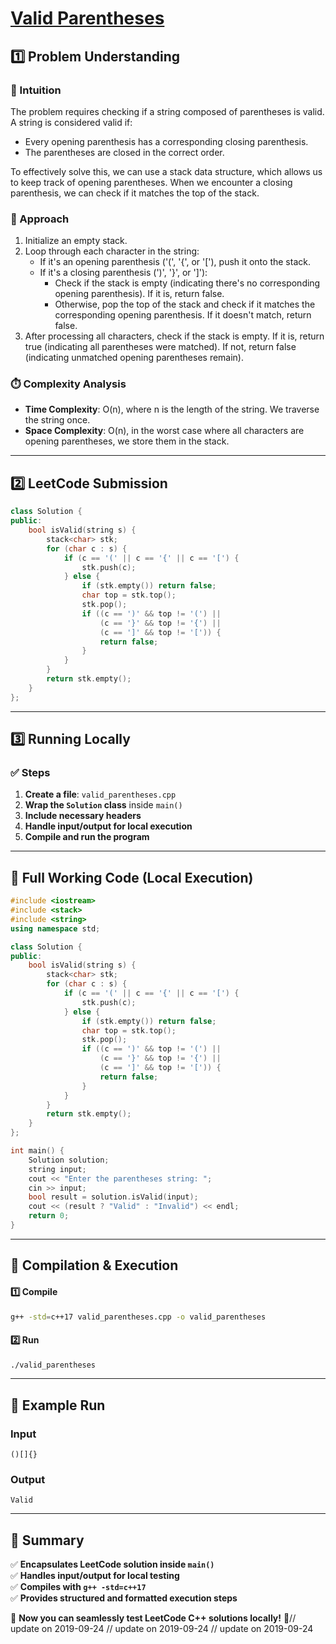# **[Valid Parentheses](https://leetcode.com/problems/valid-parentheses/description/)**  

## **1️⃣ Problem Understanding**  
### **📌 Intuition**  
The problem requires checking if a string composed of parentheses is valid. A string is considered valid if:
- Every opening parenthesis has a corresponding closing parenthesis.
- The parentheses are closed in the correct order.

To effectively solve this, we can use a stack data structure, which allows us to keep track of opening parentheses. When we encounter a closing parenthesis, we can check if it matches the top of the stack.

### **🚀 Approach**  
1. Initialize an empty stack.
2. Loop through each character in the string:
   - If it's an opening parenthesis ('(', '{', or '['), push it onto the stack.
   - If it's a closing parenthesis (')', '}', or ']'):
     - Check if the stack is empty (indicating there's no corresponding opening parenthesis). If it is, return false.
     - Otherwise, pop the top of the stack and check if it matches the corresponding opening parenthesis. If it doesn't match, return false.
3. After processing all characters, check if the stack is empty. If it is, return true (indicating all parentheses were matched). If not, return false (indicating unmatched opening parentheses remain).

### **⏱️ Complexity Analysis**  
- **Time Complexity**: O(n), where n is the length of the string. We traverse the string once.
- **Space Complexity**: O(n), in the worst case where all characters are opening parentheses, we store them in the stack.

---  

## **2️⃣ LeetCode Submission**  
```cpp
class Solution {
public:
    bool isValid(string s) {
        stack<char> stk;
        for (char c : s) {
            if (c == '(' || c == '{' || c == '[') {
                stk.push(c);
            } else {
                if (stk.empty()) return false;
                char top = stk.top();
                stk.pop();
                if ((c == ')' && top != '(') ||
                    (c == '}' && top != '{') ||
                    (c == ']' && top != '[')) {
                    return false;
                }
            }
        }
        return stk.empty();
    }
};
```  

---  

## **3️⃣ Running Locally**  
### **✅ Steps**  
1. **Create a file**: `valid_parentheses.cpp`  
2. **Wrap the `Solution` class** inside `main()`  
3. **Include necessary headers**  
4. **Handle input/output for local execution**  
5. **Compile and run the program**  

---  

## **📝 Full Working Code (Local Execution)**  
```cpp
#include <iostream>
#include <stack>
#include <string>
using namespace std;

class Solution {
public:
    bool isValid(string s) {
        stack<char> stk;
        for (char c : s) {
            if (c == '(' || c == '{' || c == '[') {
                stk.push(c);
            } else {
                if (stk.empty()) return false;
                char top = stk.top();
                stk.pop();
                if ((c == ')' && top != '(') ||
                    (c == '}' && top != '{') ||
                    (c == ']' && top != '[')) {
                    return false;
                }
            }
        }
        return stk.empty();
    }
};

int main() {
    Solution solution;
    string input;
    cout << "Enter the parentheses string: ";
    cin >> input;
    bool result = solution.isValid(input);
    cout << (result ? "Valid" : "Invalid") << endl;
    return 0;
}
```  

---  

## **🔧 Compilation & Execution**  
#### **1️⃣ Compile**  
```bash
g++ -std=c++17 valid_parentheses.cpp -o valid_parentheses
```  

#### **2️⃣ Run**  
```bash
./valid_parentheses
```  

---  

## **🎯 Example Run**  
### **Input**  
```
()[]{}
```  
### **Output**  
```
Valid
```  

---  

## **📌 Summary**  
✅ **Encapsulates LeetCode solution inside `main()`**  
✅ **Handles input/output for local testing**  
✅ **Compiles with `g++ -std=c++17`**  
✅ **Provides structured and formatted execution steps**  

🚀 **Now you can seamlessly test LeetCode C++ solutions locally!** 🚀// update on 2019-09-24
// update on 2019-09-24
// update on 2019-09-24

